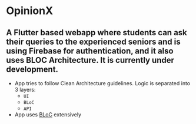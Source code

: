 # OpinionX

## A Flutter based webapp where students can ask their queries to the experienced seniors and is using Firebase for authentication, and it also uses BLOC Architecture. It is currently under development.

- App tries to follow Clean Architecture guidelines. Logic is separated into 3 layers:
    - `UI`
    - `BLoC`
    - `API`
- App uses [BLoC](https://bloclibrary.dev/#/coreconcepts) extensively
